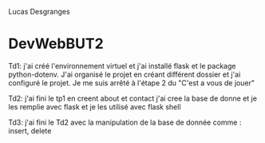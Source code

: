 Lucas Desgranges
# DevWebBUT2

Td1: j'ai créé l'environnement virtuel et j'ai installé flask et le package python-dotenv. J'ai organisé le projet en créant différent dossier et j'ai configuré le projet.
Je me suis arrêté à l'étape 2 du "C'est a vous de jouer"

Td2: j'ai fini le tp1 en creent about et contact
    j'ai cree la base de donne et je les remplie avec flask et je les utilisé avec flask shell

Td3: j'ai fini le Td2 avec la manipulation de la base de donnée comme : insert, delete
